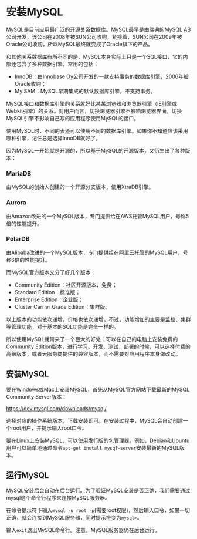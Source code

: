 # 安装MySQL

MySQL是目前应用最广泛的开源关系数据库。MySQL最早是由瑞典的MySQL AB公司开发，该公司在2008年被SUN公司收购，紧接着，SUN公司在2009年被Oracle公司收购，所以MySQL最终就变成了Oracle旗下的产品。

和其他关系数据库有所不同的是，MySQL本身实际上只是一个SQL接口，它的内部还包含了多种数据引擎，常用的包括：

- InnoDB：由Innobase Oy公司开发的一款支持事务的数据库引擎，2006年被Oracle收购；
- MyISAM：MySQL早期集成的默认数据库引擎，不支持事务。

MySQL接口和数据库引擎的关系就好比某某浏览器和浏览器引擎（IE引擎或Webkit引擎）的关系。对用户而言，切换浏览器引擎不影响浏览器界面，切换MySQL引擎不影响自己写的应用程序使用MySQL的接口。

使用MySQL时，不同的表还可以使用不同的数据库引擎。如果你不知道应该采用哪种引擎，记住总是选择InnoDB就好了。

因为MySQL一开始就是开源的，所以基于MySQL的开源版本，又衍生出了各种版本：

### MariaDB
由MySQL的创始人创建的一个开源分支版本，使用XtraDB引擎。

### Aurora
由Amazon改进的一个MySQL版本，专门提供给在AWS托管MySQL用户，号称5倍的性能提升。

### PolarDB
由Alibaba改进的一个MySQL版本，专门提供给在阿里云托管的MySQL用户，号称6倍的性能提升。

而MySQL官方版本又分了好几个版本：

- Community Edition：社区开源版本，免费；
- Standard Edition：标准版；
- Enterprise Edition：企业版；
- Cluster Carrier Grade Edition：集群版。

以上版本的功能依次递增，价格也依次递增。不过，功能增加的主要是监控、集群等管理功能，对于基本的SQL功能是完全一样的。

所以使用MySQL就带来了一个巨大的好处：可以在自己的电脑上安装免费的Community Edition版本，进行学习、开发、测试，部署的时候，可以选择付费的高级版本，或者云服务商提供的兼容版本，而不需要对应用程序本身做改动。

## 安装MySQL
要在Windows或Mac上安装MySQL，首先从MySQL官方网站下载最新的MySQL Community Server版本：

https://dev.mysql.com/downloads/mysql/

选择对应的操作系统版本，下载安装即可。在安装过程中，MySQL会自动创建一个root用户，并提示输入root口令。

要在Linux上安装MySQL，可以使用发行版的包管理器。例如，Debian和Ubuntu用户可以简单地通过命令`apt-get install mysql-server`安装最新的MySQL版本。

## 运行MySQL
MySQL安装后会自动在后台运行。为了验证MySQL安装是否正确，我们需要通过mysql这个命令行程序来连接MySQL服务器。

在命令提示符下输入`mysql -u root -p`(需要root权限)，然后输入口令，如果一切正确，就会连接到MySQL服务器，同时提示符变为`mysql>`。

输入`exit`退出MySQL命令行。注意，MySQL服务器仍在后台运行。